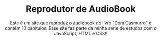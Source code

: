<h1 align="center"> Reprodutor de AudioBook</h1>

<p align="center">
Este é um site que reproduz o audiobook do livro "Dom Casmurro" e contém 10 capítulos. Esse site faz parte da minha série de estudos com o JavaScript, HTML e CSS!!
</p>
